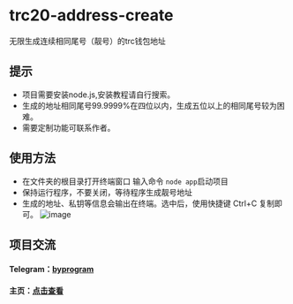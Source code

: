 # trc20-address-create
无限生成连续相同尾号（靓号）的trc钱包地址
## 提示
- 项目需要安装node.js,安装教程请自行搜索。
- 生成的地址相同尾号99.9999%在四位以内，生成五位以上的相同尾号较为困难。
- 需要定制功能可联系作者。
## 使用方法
- 在文件夹的根目录打开终端窗口 输入命令 `node app`启动项目
- 保持运行程序，不要关闭，等待程序生成靓号地址
- 生成的地址、私钥等信息会输出在终端。选中后，使用快捷键 Ctrl+C 复制即可。
![image](https://user-images.githubusercontent.com/121013897/211108810-5696f630-abec-4a9b-afe1-9e1d251c757c.png)


## 项目交流
#### Telegram：[byprogram](https://t.me/byprogram)
#### 主页：[点击查看](https://www.byprogram.xyz/)
